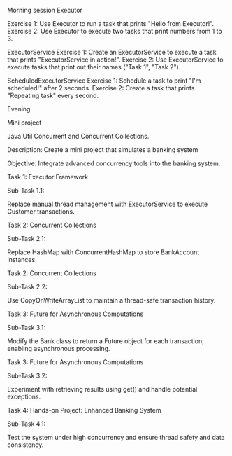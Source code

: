 Morning session 
Executor

Exercise 1: Use Executor to run a task that prints "Hello from Executor!".
Exercise 2: Use Executor to execute two tasks that print numbers from 1 to 3.

ExecutorService
Exercise 1: Create an ExecutorService to execute a task that prints "ExecutorService in action!".
Exercise 2: Use ExecutorService to execute tasks that print out their names ("Task 1", "Task 2").

ScheduledExecutorService
Exercise 1: Schedule a task to print "I'm scheduled!" after 2 seconds.
Exercise 2: Create a task that prints "Repeating task" every second.


Evening

Mini project

Java Util Concurrent and Concurrent Collections.

Description: Create a mini project that simulates a banking system

Objective: Integrate advanced concurrency tools into the banking
system.

Task 1: Executor Framework

Sub-Task 1.1:

Replace manual thread management with ExecutorService to
execute Customer transactions.

Task 2: Concurrent Collections

Sub-Task 2.1:

Replace HashMap with ConcurrentHashMap to store BankAccount
instances.

Task 2: Concurrent Collections

Sub-Task 2.2:

Use CopyOnWriteArrayList to maintain a thread-safe transaction
history.

Task 3: Future for Asynchronous Computations

Sub-Task 3.1:

Modify the Bank class to return a Future object for each
transaction, enabling asynchronous processing.

Task 3: Future for Asynchronous Computations

Sub-Task 3.2:

Experiment with retrieving results using get() and handle potential
exceptions.

Task 4: Hands-on Project: Enhanced Banking System

Sub-Task 4.1:

Test the system under high concurrency and ensure thread safety
and data consistency.


